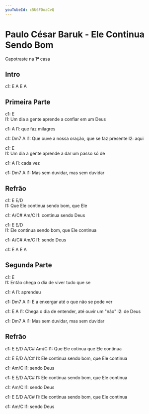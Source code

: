 ```yaml
---
youTubeId: c5U6FDoaCvQ
---
```


# Paulo César Baruk - Ele Continua Sendo Bom

Capotraste na 1ª casa

## Intro

c1: E  A  E  A

## Primeira Parte

c1:                   E                         
l1: Um dia a gente aprende a confiar em um Deus 

c1:      A
l1: que faz milagres

c1:                  Dm7                   A
l1: Que ouve a nossa oração, que se faz presente 
l2: aqui

c1:                   E                         
l1: Um dia a gente aprende a dar um passo só de 

c1:  A
l1: cada vez

c1:              Dm7             A
l1: Mas sem duvidar, mas sem duvidar

## Refrão

c1:               E           E/D          
l1: Que Ele continua sendo bom,    que Ele 

c1:      A/C#        Am/C
l1: continua sendo Deus

c1:            E           E/D               
l1: Ele continua sendo bom,    que Ele continua 

c1: A/C#        Am/C
l1: sendo Deus

c1: E  A  E  A
 
## Segunda Parte

c1:                E                       
l1: Então chega o dia de viver tudo que se 

c1: A
l1: aprendeu

c1:          Dm7                  A
l1: E a enxergar até o que não se pode ver

c1:              E                          A
l1: Chega o dia de entender, até ouvir um "não" 
l2: de Deus

c1:              Dm7             A
l1: Mas sem duvidar, mas sem duvidar

## Refrão

c1:             E  E/D          A/C#    Am/C
l1: Que Ele cotinua    que Ele continua

c1:          E           E/D               A/C# 
l1: Ele continua sendo bom,    que Ele continua 

c1:        Am/C
l1: sendo Deus

c1:          E           E/D               A/C# 
l1: Ele continua sendo bom,    que Ele continua 

c1:        Am/C
l1: sendo Deus

c1:           E           E/D               A/C#
l1: Ele continua sendo bom,    que Ele continua 

c1:        Am/C
l1: sendo Deus